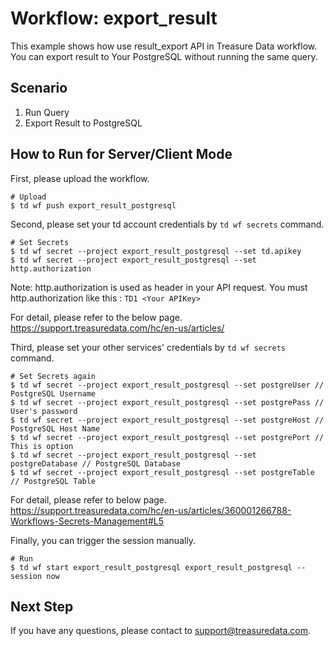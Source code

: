 # Workflow: export_result
This example shows how use result_export API in Treasure Data workflow. 
You can export result to Your PostgreSQL without running the same query.

## Scenario

1. Run Query
2. Export Result to PostgreSQL

## How to Run for Server/Client Mode
First, please upload the workflow.
```
# Upload
$ td wf push export_result_postgresql
```

Second, please set your td account credentials by ```td wf secrets``` command.
```
# Set Secrets
$ td wf secret --project export_result_postgresql --set td.apikey
$ td wf secret --project export_result_postgresql --set http.authorization
```

Note: http.authorization is used as header in your API request. 
You must http.authorization like this : ```TD1 <Your APIKey>```

For detail, please refer to the below page.
https://support.treasuredata.com/hc/en-us/articles/


Third, please set your other services' credentials by ```td wf secrets``` command.
```
# Set Secrets again
$ td wf secret --project export_result_postgresql --set postgreUser // PostgreSQL Username
$ td wf secret --project export_result_postgresql --set postgrePass // User's password
$ td wf secret --project export_result_postgresql --set postgreHost // PostgreSQL Host Name
$ td wf secret --project export_result_postgresql --set postgrePort // This is option
$ td wf secret --project export_result_postgresql --set postgreDatabase // PostgreSQL Database
$ td wf secret --project export_result_postgresql --set postgreTable // PostgreSQL Table
```

For detail, please refer to below page.
https://support.treasuredata.com/hc/en-us/articles/360001266788-Workflows-Secrets-Management#L5

Finally, you can trigger the session manually.

```
# Run
$ td wf start export_result_postgresql export_result_postgresql --session now
```

## Next Step
If you have any questions, please contact to support@treasuredata.com.
